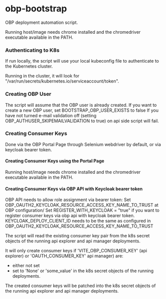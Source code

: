 # obp-bootstrap
OBP deployment automation script.

Running host/image needs chrome installed and the chromedriver executable available in the PATH.

### Authenticating to K8s
If run locally, the script will use your local kubeconfig file to authenticate to the Kubernetes cluster.

Running in the cluster, it will look for "/var/run/secrets/kubernetes.io/serviceaccount/token".

### Creating OBP User
The script will assume that the OBP user is already created. If you want to create a new OBP user, set BOOTSTRAP_OBP_USER_EXISTS to false
If you have not turned e-mail validation off (setting OBP_AUTHUSER_SKIPEMAILVALIDATION to true) on api side script will fail.
### Creating Consumer Keys
Done via the OBP Portal Page through Selenium webdriver by default, or via keycloak bearer token. 

#### Creating Consumer Keys using the Portal Page
Running host/image needs chrome installed and the chromedriver executable available in the PATH.

#### Creating Consumer Keys via OBP API with Keycloak bearer token

OBP API needs to allow role assignment via bearer token: Set OBP_OAUTH2_KEYCLOAK_RESOURCE_ACCESS_KEY_NAME_TO_TRUST at OBP configuration/
Set REGISTER_WITH_KEYCLOAK = "true" if you want to register consumer keys via obp api with keycloak bearer token.
KEYCLOAK_DEPLOY_CLIENT_ID needs to be the same as configured in OBP_OAUTH2_KEYCLOAK_RESOURCE_ACCESS_KEY_NAME_TO_TRUST


The script will read the existing consumer key pair from the k8s secret objects of the running api explorer and api manager deployments.

It will only create consumer keys if 'VITE_OBP_CONSUMER_KEY' (api explorer) or 'OAUTH_CONSUMER_KEY' api manager) are:
- either not set
- set to 'None' or 'some_value'
in the k8s secret objects of the running deployments.

The created consumer keys will be patched into the k8s secret objects of the running api explorer and api manager deployments.
